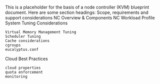 

This is a placeholder for the basis of a node controller (KVM) blueprint document. Here are some section headings:
Scope, requirements and support considerations
NC Overview & Components
NC Workload Profile
System Tuning Considerations

    Virtual Memory Management Tuning
    Scheduler Tuning
    Cache considerations
    cgroups
    eucalyptus.conf

Cloud Best Practices

    cloud properties
    quota enforcement
    monitoring

